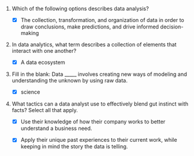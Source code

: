 1. Which of the following options describes data analysis?

    - [x] The collection, transformation, and organization of data in order to draw conclusions, make predictions, and drive informed decision-making

2. In data analytics, what term describes a collection of elements that interact with one another?

    - [x] A data ecosystem

3. Fill in the blank: Data _____ involves creating new ways of modeling and understanding the unknown by using raw data.

    - [x] science

4. What tactics can a data analyst use to effectively blend gut instinct with facts? Select all that apply.

    - [x] Use their knowledge of how their company works to better understand a business need.

    - [x] Apply their unique past experiences to their current work, while keeping in mind the story the data is telling.
